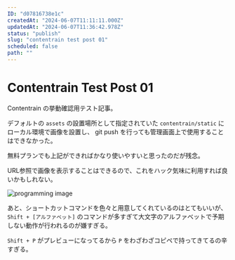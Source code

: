 ```yaml
---
ID: "d07816738e1c"
createdAt: "2024-06-07T11:11:11.000Z"
updatedAt: "2024-06-07T11:36:42.978Z"
status: "publish"
slug: "contentrain test post 01"
scheduled: false
path: ""
---
```

# Contentrain Test Post 01

Contentrain の挙動確認用テスト記事。

デフォルトの `assets` の設置場所として指定されていた `contentrain/static` にローカル環境で画像を設置し、 git push を行っても管理画面上で使用することはできなかった。

無料プランでも上記ができればかなり使いやすいと思ったのだが残念。

URL参照で画像を表示することはできるので、これをハック気味に利用すれば良いかもしれない。

![programming image](https://images.unsplash.com/photo-1587620962725-abab7fe55159?q=80\&w=3862\&auto=format\&fit=crop\&ixlib=rb-4.0.3\&ixid=M3wxMjA3fDB8MHxwaG90by1wYWdlfHx8fGVufDB8fHx8fA%3D%3D "programming image")

あと、ショートカットコマンドを色々と用意してくれているのはとてもいいが、 `Shift + [アルファベット]` のコマンドが多すぎて大文字のアルファベットで予期しない動作が行われるのが嫌すぎる。

`Shift + P` がプレビューになってるから `P` をわざわざコピペで持ってきてるの辛すぎる。